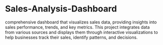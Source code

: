 # Sales-Analysis-Dashboard
comprehensive dashboard that visualizes sales data, providing insights into sales performance, trends, and key metrics. This project integrates data from various sources and displays them through interactive visualizations to help businesses track their sales, identify patterns, and decisions.
